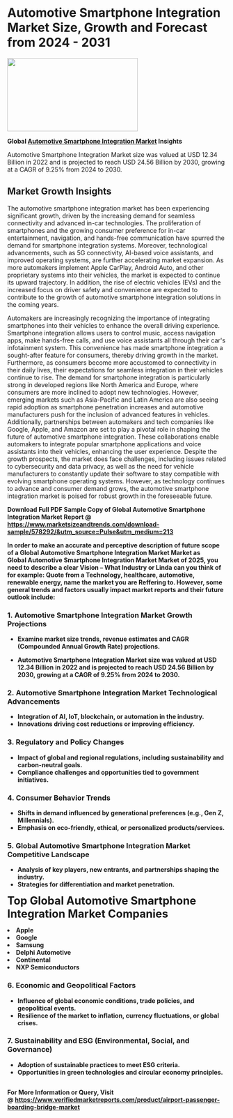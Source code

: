 <H1>Automotive Smartphone Integration Market Size, Growth and Forecast from 2024 - 2031</H1><img class="aligncenter size-medium wp-image-584254" src="https://thirdeyenews.in/wp-content/uploads/2024/09/Global-Market-Research-300x168.jpeg" alt="" width="300" height="168" /><p><strong>Global&nbsp;<a href="https://www.marketsizeandtrends.com/download-sample/578292/&amp;utm_source=Pulse&amp;utm_medium=213">Automotive Smartphone Integration Market</a> Insights</strong></p><p>Automotive Smartphone Integration Market size was valued at USD 12.34 Billion in 2022 and is projected to reach USD 24.56 Billion by 2030, growing at a CAGR of 9.25% from 2024 to 2030.</p><p><h2>Market Growth Insights</h2> <p>The automotive smartphone integration market has been experiencing significant growth, driven by the increasing demand for seamless connectivity and advanced in-car technologies. The proliferation of smartphones and the growing consumer preference for in-car entertainment, navigation, and hands-free communication have spurred the demand for smartphone integration systems. Moreover, technological advancements, such as 5G connectivity, AI-based voice assistants, and improved operating systems, are further accelerating market expansion. As more automakers implement Apple CarPlay, Android Auto, and other proprietary systems into their vehicles, the market is expected to continue its upward trajectory. In addition, the rise of electric vehicles (EVs) and the increased focus on driver safety and convenience are expected to contribute to the growth of automotive smartphone integration solutions in the coming years.</p> <p><strong></strong></p> <p>Automakers are increasingly recognizing the importance of integrating smartphones into their vehicles to enhance the overall driving experience. Smartphone integration allows users to control music, access navigation apps, make hands-free calls, and use voice assistants all through their car's infotainment system. This convenience has made smartphone integration a sought-after feature for consumers, thereby driving growth in the market. Furthermore, as consumers become more accustomed to connectivity in their daily lives, their expectations for seamless integration in their vehicles continue to rise. The demand for smartphone integration is particularly strong in developed regions like North America and Europe, where consumers are more inclined to adopt new technologies. However, emerging markets such as Asia-Pacific and Latin America are also seeing rapid adoption as smartphone penetration increases and automotive manufacturers push for the inclusion of advanced features in vehicles. Additionally, partnerships between automakers and tech companies like Google, Apple, and Amazon are set to play a pivotal role in shaping the future of automotive smartphone integration. These collaborations enable automakers to integrate popular smartphone applications and voice assistants into their vehicles, enhancing the user experience. Despite the growth prospects, the market does face challenges, including issues related to cybersecurity and data privacy, as well as the need for vehicle manufacturers to constantly update their software to stay compatible with evolving smartphone operating systems. However, as technology continues to advance and consumer demand grows, the automotive smartphone integration market is poised for robust growth in the foreseeable future.</p> <p><strong></p><p><span class=""><strong>Download Full PDF Sample Copy of Global Automotive Smartphone Integration Market Report</strong> @ <a href="https://www.marketsizeandtrends.com/download-sample/578292/&amp;utm_source=Pulse&amp;utm_medium=213" target="_blank">https://www.marketsizeandtrends.com/download-sample/578292/&amp;utm_source=Pulse&amp;utm_medium=213</a></span></p><p>In order to make an accurate and perceptive description of future scope of a Global&nbsp;Automotive Smartphone Integration Market Market as Global&nbsp;Automotive Smartphone Integration Market Market of 2025, you need to describe a clear Vision &ndash; What Industry or Linda can you think of for example: Quote from a Technology, healthcare, automotive, renewable energy, name the market you are Reffering to. However, some general trends and factors usually impact market reports and their future outlook include:</p><h3>1.&nbsp;<strong>Automotive Smartphone Integration Market Growth Projections</strong></h3><ul><li>Examine market size trends, revenue estimates and CAGR (Compounded Annual Growth Rate) projections.</li><li><p>Automotive Smartphone Integration Market size was valued at USD 12.34 Billion in 2022 and is projected to reach USD 24.56 Billion by 2030, growing at a CAGR of 9.25% from 2024 to 2030.</p></li></ul><h3>2.&nbsp;<strong>Automotive Smartphone Integration Market Technological Advancements</strong></h3><ul><li>Integration of AI, IoT, blockchain, or automation in the industry.</li><li>Innovations driving cost reductions or improving efficiency.</li></ul><h3>3.&nbsp;<strong>Regulatory and Policy Changes</strong></h3><ul><li>Impact of global and regional regulations, including sustainability and carbon-neutral goals.</li><li>Compliance challenges and opportunities tied to government initiatives.</li></ul><h3>4.&nbsp;<strong>Consumer Behavior Trends</strong></h3><ul><li>Shifts in demand influenced by generational preferences (e.g., Gen Z, Millennials).</li><li>Emphasis on eco-friendly, ethical, or personalized products/services.</li></ul><h3>5.&nbsp;<strong>Global Automotive Smartphone Integration Market Competitive Landscape</strong></h3><ul><li>Analysis of key players, new entrants, and partnerships shaping the industry.</li><li>Strategies for differentiation and market penetration.</li></ul><p data-pm-slice="1 1 []"><span style="color: inherit; font-family: inherit; font-size: 25px;">Top Global Automotive Smartphone Integration Market Companies</span></p><div class="" data-test-id=""><p><li>Apple</li><li> Google</li><li> Samsung</li><li> Delphi Automotive</li><li> Continental</li><li> NXP Semiconductors</li></p></div><h3>6.&nbsp;<strong>Economic and Geopolitical Factors</strong></h3><ul><li>Influence of global economic conditions, trade policies, and geopolitical events.</li><li>Resilience of the market to inflation, currency fluctuations, or global crises.</li></ul><h3>7.&nbsp;<strong>Sustainability and ESG (Environmental, Social, and Governance)</strong></h3><ul><li>Adoption of sustainable practices to meet ESG criteria.</li><li>Opportunities in green technologies and circular economy principles.</li></ul><h2><strong style="font-size: 14px;">For More Information or Query, Visit @&nbsp;</strong><a style="background-color: #ffffff; font-size: 14px;" href="https://www.marketsizeandtrends.com/report/automotive-smartphone-integration-market/" target="_blank">https://www.verifiedmarketreports.com/product/airport-passenger-boarding-bridge-market</a></h2>
